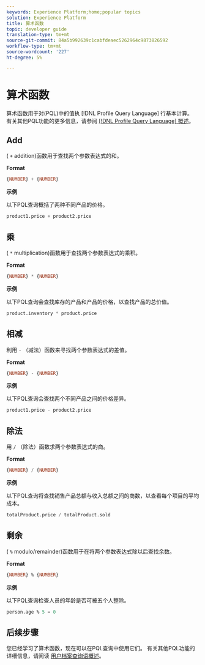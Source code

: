 ```yaml
---
keywords: Experience Platform;home;popular topics
solution: Experience Platform
title: 算术函数
topic: developer guide
translation-type: tm+mt
source-git-commit: 84a5b992639c1cabfdeaec5262964c9873826592
workflow-type: tm+mt
source-wordcount: '227'
ht-degree: 5%

---
```



# 算术函数

算术函数用于对(PQL)中的值执 [!DNL Profile Query Language] 行基本计算。 有关其他PQL功能的更多信息，请参阅 [[!DNL Profile Query Language] 概述](./overview.md)。

## Add

( `+` addition)函数用于查找两个参数表达式的和。

**Format**

```sql
{NUMBER} + {NUMBER}
```

**示例**

以下PQL查询概括了两种不同产品的价格。

```sql
product1.price + product2.price
```

## 乘

( `*` multiplication)函数用于查找两个参数表达式的乘积。

**Format**

```sql
{NUMBER} * {NUMBER}
```

**示例**

以下PQL查询会查找库存的产品和产品的价格，以查找产品的总价值。

```sql
product.inventory * product.price
```

## 相减

利用 `-` （减法）函数来寻找两个参数表达式的差值。

**Format**

```sql
{NUMBER} - {NUMBER}
```

**示例**

以下PQL查询会查找两个不同产品之间的价格差异。

```sql
product1.price - product2.price
```

## 除法

用 `/` （除法）函数求两个参数表达式的商。

**Format**

```sql
{NUMBER} / {NUMBER}
```

**示例**

以下PQL查询将查找销售产品总额与收入总额之间的商数，以查看每个项目的平均成本。

```sql
totalProduct.price / totalProduct.sold
```

## 剩余

( `%` modulo/remainder)函数用于在将两个参数表达式除以后查找余数。

**Format**

```sql
{NUMBER} % {NUMBER}
```

**示例**

以下PQL查询检查人员的年龄是否可被五个人整除。

```sql
person.age % 5 = 0
```

## 后续步骤

您已经学习了算术函数，现在可以在PQL查询中使用它们。 有关其他PQL功能的详细信息，请阅读 [用户档案查询语概述](./overview.md)。
